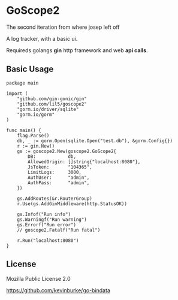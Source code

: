 # GoScope2

The second iteration from where josep left off

A log tracker, with a basic ui.

Requireds golangs **gin** http framework and web **api calls**.

## Basic Usage

```golang
package main

import (
	"github.com/gin-gonic/gin"
	"github.com/lil5/goscope2"
	"gorm.io/driver/sqlite"
	"gorm.io/gorm"
)

func main() {
	flag.Parse()
	db, _ := gorm.Open(sqlite.Open("test.db"), &gorm.Config{})
	r := gin.New()
	gs := goscope2.New(goscope2.GoScope2{
		DB:            db,
		AllowedOrigin: []string{"localhost:8080"},
		JsToken:       "104365",
		LimitLogs:     3000,
		AuthUser:      "admin",
		AuthPass:      "admin",
	})

	gs.AddRoutes(&r.RouterGroup)
	r.Use(gs.AddGinMiddleware(http.StatusOK))

	gs.Infof("Run info")
	gs.Warningf("Run warning")
	gs.Errorf("Run error")
	// goscope2.Fatalf("Run fatal")

	r.Run("localhost:8080")
}
```

## License

Mozilla Public License 2.0

https://github.com/kevinburke/go-bindata
